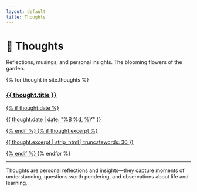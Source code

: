 ```yaml
---
layout: default
title: Thoughts
---
```


# 💭 Thoughts

Reflections, musings, and personal insights. The blooming flowers of the garden.

<div class="garden-grid">
{% for thought in site.thoughts %}
  <a href="{{ thought.url | relative_url }}" class="garden-card">
    <h3>{{ thought.title }}</h3>
    {% if thought.date %}
    <p class="date">{{ thought.date | date: "%B %d, %Y" }}</p>
    {% endif %}
    {% if thought.excerpt %}
    <p>{{ thought.excerpt | strip_html | truncatewords: 30 }}</p>
    {% endif %}
  </a>
{% endfor %}
</div>

---

Thoughts are personal reflections and insights—they capture moments of understanding, questions worth pondering, and observations about life and learning.
